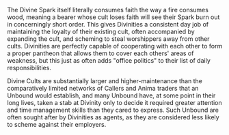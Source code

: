 The Divine Spark itself literally consumes faith the way a fire consumes wood, meaning a bearer whose cult loses faith will see their Spark burn out in concerningly short order. This gives Divinities a consistent day job of maintaining the loyalty of their existing cult, often accompanied by expanding the cult, and scheming to steal worshippers away from other cults. Divinities are perfectly capable of cooperating with each other to form a proper pantheon that allows them to cover each others' areas of weakness, but this just as often adds "office politics" to their list of daily responsibilities.

Divine Cults are substantially larger and higher-maintenance than the comparatively limited networks of Callers and Anima traders that an Unbound would establish, and many Unbound have, at some point in their long lives, taken a stab at Divinity only to decide it required greater attention and time management skills than they cared to express. Such Unbound are often sought after by Divinities as agents, as they are considered less likely to scheme against their employers.